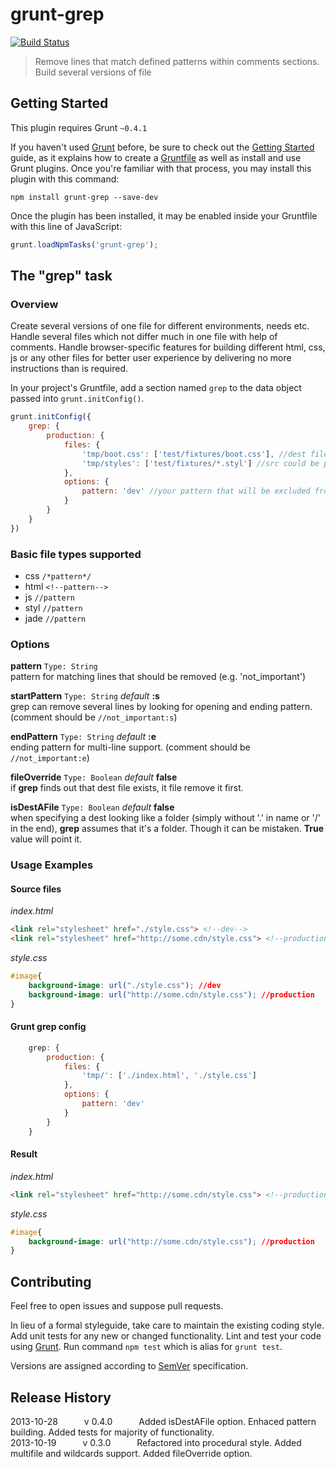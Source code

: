 # grunt-grep
[![Build Status](https://travis-ci.org/msemenistyi/grunt-grep.png)](https://travis-ci.org/msemenistyi/grunt-grep)

> Remove lines that match defined patterns within comments sections. Build several versions of file 

## Getting Started
This plugin requires Grunt `~0.4.1`

If you haven't used [Grunt](http://gruntjs.com/) before, be sure to check out the [Getting Started](http://gruntjs.com/getting-started) guide, as it explains how to create a [Gruntfile](http://gruntjs.com/sample-gruntfile) as well as install and use Grunt plugins. Once you're familiar with that process, you may install this plugin with this command:

```shell
npm install grunt-grep --save-dev
```

Once the plugin has been installed, it may be enabled inside your Gruntfile with this line of JavaScript:

```js
grunt.loadNpmTasks('grunt-grep');
```

## The "grep" task

### Overview
Create several versions of one file for different environments, needs etc. Handle several files which not differ much in one file with help of comments. 
Handle browser-specific features for building different html, css, js or any other files for better user experience by delivering no more instructions than is required. 

In your project's Gruntfile, add a section named `grep` to the data object passed into `grunt.initConfig()`.

```js
grunt.initConfig({
	grep: {
		production: {
			files: {
				'tmp/boot.css': ['test/fixtures/boot.css'], //dest file with lines matching pattern excluded: src files
				'tmp/styles': ['test/fixtures/*.styl'] //src could be presented as a wildcard, new files with corresponding names will be created in the dest folder
			},
			options: {
				pattern: 'dev' //your pattern that will be excluded from file
			}
		}
	}
})
```

### Basic file types supported
+ css `/*pattern*/`
+ html `<!--pattern-->`
+ js `//pattern`
+ styl `//pattern`
+ jade `//pattern`

### Options
**pattern**
`Type: String`  
pattern for matching lines that should be removed (e.g. 'not_important')

**startPattern** `Type: String` *default* **:s**  
grep can remove several lines by looking for opening and ending pattern. (comment should be `//not_important:s`)

**endPattern** `Type: String` *default* **:e**  
ending pattern for multi-line support. (comment should be `//not_important:e`)

**fileOverride** `Type: Boolean` *default* **false**  
if **grep** finds out that dest file exists, it file remove it first.  

**isDestAFile** `Type: Boolean` *default* **false**   
when specifying a dest looking like a folder (simply without '.' in name or '/' in the end), **grep** assumes that it's a folder. Though
it can be mistaken. **True** value will point it.

### Usage Examples

#### Source files
*index.html*
```html
<link rel="stylesheet" href="./style.css"> <!--dev-->
<link rel="stylesheet" href="http://some.cdn/style.css"> <!--production-->
```
*style.css*
```css
#image{
	background-image: url("./style.css"); //dev
	background-image: url("http://some.cdn/style.css"); //production
}
```

#### Grunt grep config
```js
	grep: {
		production: {
			files: {
				'tmp/': ['./index.html', './style.css']
			},
			options: {
				pattern: 'dev'
			}
		}
	}
```

#### Result
*index.html*
```html
<link rel="stylesheet" href="http://some.cdn/style.css"> <!--production-->
```
*style.css*
```css
#image{
	background-image: url("http://some.cdn/style.css"); //production
}
```

## Contributing
Feel free to open issues and suppose pull requests.

In lieu of a formal styleguide, take care to maintain the existing coding style. Add unit tests for any new or changed functionality. Lint and test your code using [Grunt](http://gruntjs.com/). Run command `npm test` which is alias for `grunt test`.

Versions are assigned according to [SemVer](http://semver.org/) specification. 

## Release History

2013-10-28   v 0.4.0   Added isDestAFile option. Enhaced pattern building. Added tests for majority of functionality.   
2013-10-19   v 0.3.0   Refactored into procedural style. Added multifile and wildcards support. Added fileOverride option.